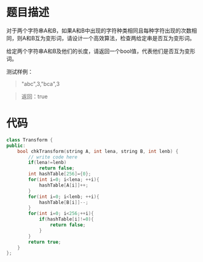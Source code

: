 # 题目描述
对于两个字符串A和B，如果A和B中出现的字符种类相同且每种字符出现的次数相同，则A和B互为变形词，请设计一个高效算法，检查两给定串是否互为变形词。

给定两个字符串A和B及他们的长度，请返回一个bool值，代表他们是否互为变形词。

测试样例：
> "abc",3,"bca",3

> 返回：true

# 代码
```cpp
class Transform {
public:
    bool chkTransform(string A, int lena, string B, int lenb) {
        // write code here
        if(lena!=lenb)
            return false;
        int hashTable[256]={0};
        for(int i=0; i<lena; ++i){
            hashTable[A[i]]++;
        }
        for(int i=0; i<lenb; ++i){
            hashTable[B[i]]--;
        }
        for(int i=0; i<256;++i){
            if(hashTable[i]!=0){
                return false;
            }
        }
        return true;
    }
};
```
